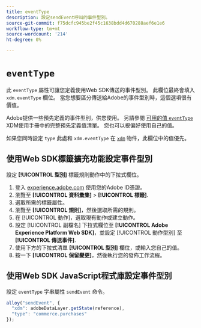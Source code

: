 ```yaml
---
title: eventType
description: 設定sendEvent呼叫的事件型別。
source-git-commit: f75dcfc945be2f45c1638bdd4d670288aef6e1e6
workflow-type: tm+mt
source-wordcount: '214'
ht-degree: 0%

---
```


# `eventType`

此 `eventType` 屬性可讓您定義使用Web SDK傳送的事件型別。 此欄位最終會填入 `xdm.eventType` 欄位。 當您想要區分傳送給Adobe的事件型別時，這個選項很有價值。

Adobe提供一些預先定義的事件型別，供您使用。 另請參閱 [可用的值 `eventType`](/help/xdm/classes/experienceevent.md#accepted-values-for-eventtype) XDM使用手冊中的完整預先定義值清單。 您也可以視偏好使用自己的值。

如果您同時設定 `type` 此處和 `xdm.eventType` 在 [`xdm`](xdm.md) 物件，此欄位中的值優先。

## 使用Web SDK標籤擴充功能設定事件型別

設定 **[!UICONTROL 型別]** 標籤規則動作中的下拉式欄位。

1. 登入 [experience.adobe.com](https://experience.adobe.com) 使用您的Adobe ID憑證。
1. 瀏覽至 **[!UICONTROL 資料彙集]** > **[!UICONTROL 標籤]**.
1. 選取所需的標籤屬性。
1. 瀏覽至 **[!UICONTROL 規則]**，然後選取所需的規則。
1. 在 [!UICONTROL 動作]，選取現有動作或建立動作。
1. 設定 [!UICONTROL 副檔名] 下拉式欄位至 **[!UICONTROL Adobe Experience Platform Web SDK]**，並設定 [!UICONTROL 動作型別] 至 **[!UICONTROL 傳送事件]**.
1. 使用下方的下拉式清單 **[!UICONTROL 型別]** 欄位，或輸入您自己的值。
1. 按一下 **[!UICONTROL 保留變更]**，然後執行您的發佈工作流程。

## 使用Web SDK JavaScript程式庫設定事件型別

設定 `eventType` 字串屬性 `sendEvent` 命令。

```js
alloy("sendEvent", {
  "xdm": adobeDataLayer.getState(reference),
  "type": "commerce.purchases"
});
```
